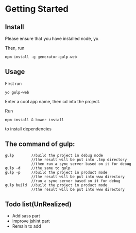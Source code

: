 # Getting Started

## Install

Please ensure that you have installed node, yo.

Then, run

	npm install -g generator-gulp-web
	
## Usage
First run

	yo gulp-web
	
Enter a cool app name, then cd into the project.

Run
	
	npm install & bower install
	
to install dependencies

## The command of gulp:
	
	gulp 		//build the project in debug mode
				//the result will be put into .tmp directory
				//then run a sync server based on it for debug
	gulp -d		//the same to gulp
	gulp -p		//build the project in product mode
				//the result will be put into www directory
				//run a sync server based on it for debug
	gulp build	//build the project in product mode
				//the result will be put into www directory
	
## Todo list(UnRealized)
* Add sass part
* Improve jshint part
* Remain to add